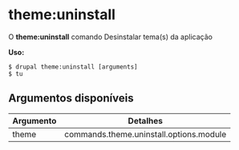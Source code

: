 # theme:uninstall
O **theme:uninstall** comando Desinstalar tema(s) da aplicação

**Uso:**
```
$ drupal theme:uninstall [arguments] 
$ tu  
```

## Argumentos disponíveis
Argumento | Detalhes
---------|-------------
theme | commands.theme.uninstall.options.module
